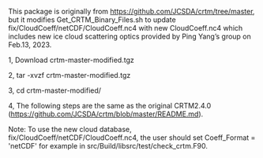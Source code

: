This package is originally from https://github.com/JCSDA/crtm/tree/master, but it modifies Get_CRTM_Binary_Files.sh to update fix/CloudCoeff/netCDF/CloudCoeff.nc4 with new CloudCoeff.nc4 which includes new ice cloud scattering optics provided by Ping Yang’s group on Feb.13, 2023.

1, Download crtm-master-modified.tgz

2, tar -xvzf crtm-master-modified.tgz

3, cd crtm-master-modified/


4, The following steps are the same as the original CRTM2.4.0 (https://github.com/JCSDA/crtm/blob/master/README.md).
   
Note: To use the new cloud database, fix/CloudCoeff/netCDF/CloudCoeff.nc4, the user should set Coeff_Format = 'netCDF' for example in src/Build/libsrc/test/check_crtm.F90.
